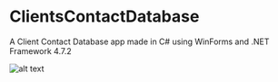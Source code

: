 # ClientsContactDatabase
A Client Contact Database app made in C# using WinForms and .NET Framework 4.7.2


![alt text](https://raw.githubusercontent.com/StanciuMihai/ClientContactDatabase/master/preview.png)
